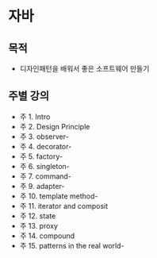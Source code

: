 # 자바

## 목적

* 디자인패턴을 배워서 좋은 소프트웨어 만들기

## 주별 강의

* 주 1. Intro
* 주 2. Design Principle
* 주 3. observer-
* 주 4. decorator-
* 주 5. factory-
* 주 6. singleton-
* 주 7. command-
* 주 9. adapter-
* 주 10. template method-
* 주 11. iterator and composit
* 주 12. state
* 주 13. proxy
* 주 14. compound
* 주 15. patterns in the real world-

